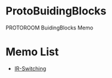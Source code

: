 # ProtoBuidingBlocks
PROTOROOM BuidingBlocks Memo

# Memo List
 - [IR-Switching](IR-Switching/memo.md)
